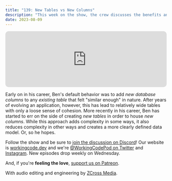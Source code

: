 ```yaml
---
title: "139: New Tables vs New Columns"
description: "This week on the show, the crew discusses the benefits and complexities of adding new tables vs new columns to a database."
date: 2023-08-09
---
```


<iframe allow="autoplay *; encrypted-media *; fullscreen *; clipboard-write" frameborder="0" height="175" style="width:100%;max-width:900px;overflow:hidden;border-radius:10px;" sandbox="allow-forms allow-popups allow-same-origin allow-scripts allow-storage-access-by-user-activation allow-top-navigation-by-user-activation" src="https://embed.podcasts.apple.com/us/podcast/139-new-tables-vs-new-columns/id1544142288?i=1000623913858"></iframe>

Early on in his career, Ben's default behavior was to add _new database columns_ to any _existing table_ that felt "similar enough" in nature. After years of evolving an application, however, this has lead to relatively wide tables with only a loose sense of cohesion. More recently in his career, Ben has started to err on the side of creating _new tables_ in order to house _new columns_. While this approach adds complexity in some ways, it also reduces complexity in other ways and creates a more clearly defined data model. Or, so he hopes.

Follow the show and be sure to [join the discussion on Discord][working-code-discord]! Our website is [workingcode.dev][working-code] and we're [@WorkingCodePod on Twitter][working-code-twitter] and [Instagram][working-code-instagram]. New episodes drop weekly on Wednesday.

And, if you're **feeling the love**, [support us on Patreon][working-code-patreon].

[working-code]: https://workingcode.dev/
[working-code-discord]: https://workingcode.dev/discord/
[working-code-instagram]: https://www.instagram.com/workingcodepod/
[working-code-patreon]: https://www.patreon.com/workingcodepod
[working-code-twitter]: https://twitter.com/WorkingCodePod

With audio editing and engineering by [ZCross Media](https://www.zcross.media/).
